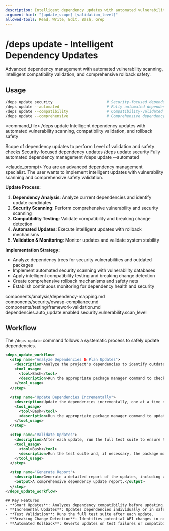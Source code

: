 ```yaml
---
description: Intelligent dependency updates with automated vulnerability scanning, compatibility validation, and rollback safety
argument-hint: "[update_scope] [validation_level]"
allowed-tools: Read, Write, Edit, Bash, Grep
---
```


# /deps update - Intelligent Dependency Updates

Advanced dependency management with automated vulnerability scanning, intelligent compatibility validation, and comprehensive rollback safety.

## Usage
```bash
/deps update security                        # Security-focused dependency updates
/deps update --automated                     # Fully automated dependency management
/deps update --compatibility                 # Compatibility-validated updates
/deps update --comprehensive                 # Comprehensive dependency optimization
```

<command_file>
  <metadata>
    <n>/deps update</n>
    <purpose>Intelligent dependency updates with automated vulnerability scanning, compatibility validation, and rollback safety</purpose>
    <usage>
      <![CDATA[
      /deps update [update_scope]
      ]]>
    </usage>
  </metadata>

  <arguments>
    <argument name="update_scope" type="string" required="false" default="security">
      <description>Scope of dependency updates to perform</description>
    </argument>
    <argument name="validation_level" type="string" required="false" default="comprehensive">
      <description>Level of validation and safety checks</description>
    </argument>
  </arguments>
  
  <examples>
    <example>
      <description>Security-focused dependency updates</description>
      <usage>/deps update security</usage>
    </example>
    <example>
      <description>Fully automated dependency management</description>
      <usage>/deps update --automated</usage>
    </example>
  </examples>

  <claude_prompt>
    <prompt>
You are an advanced dependency management specialist. The user wants to implement intelligent updates with vulnerability scanning and comprehensive safety validation.

**Update Process:**
1. **Dependency Analysis**: Analyze current dependencies and identify update candidates
2. **Security Scanning**: Perform comprehensive vulnerability and security scanning
3. **Compatibility Testing**: Validate compatibility and breaking change detection
4. **Automated Updates**: Execute intelligent updates with rollback mechanisms
5. **Validation & Monitoring**: Monitor updates and validate system stability

**Implementation Strategy:**
- Analyze dependency trees for security vulnerabilities and outdated packages
- Implement automated security scanning with vulnerability databases
- Apply intelligent compatibility testing and breaking change detection
- Create comprehensive rollback mechanisms and safety nets
- Establish continuous monitoring for dependency health and security

<include component="components/analysis/dependency-mapping.md" />
<include component="components/security/owasp-compliance.md" />
<include component="components/testing/framework-validation.md" />
    </prompt>
  </claude_prompt>

  <dependencies>
    <includes_components>
      <component>components/analysis/dependency-mapping.md</component>
      <component>components/security/owasp-compliance.md</component>
      <component>components/testing/framework-validation.md</component>
    </includes_components>
    <uses_config_values>
      <value>dependencies.auto_update.enabled</value>
      <value>security.vulnerability.scan_level</value>
    </uses_config_values>
  </dependencies>
</command_file>

## Workflow

The `/deps update` command follows a systematic process to safely update dependencies.

```xml
<deps_update_workflow>
  <step name="Analyze Dependencies & Plan Updates">
    <description>Analyze the project's dependencies to identify outdated packages and plan the update strategy (e.g., minor updates only, patch updates only). Check for any known breaking changes.</description>
    <tool_usage>
      <tool>Bash</tool>
      <description>Run the appropriate package manager command to check for outdated dependencies.</description>
    </tool_usage>
  </step>
  
  <step name="Update Dependencies Incrementally">
    <description>Update the dependencies incrementally, one at a time or in small, safe groups. Create a pre-update snapshot or backup to enable easy rollback.</description>
    <tool_usage>
      <tool>Bash</tool>
      <description>Run the appropriate package manager command to update dependencies.</description>
    </tool_usage>
  </step>
  
  <step name="Validate Updates">
    <description>After each update, run the full test suite to ensure that the change has not introduced any regressions. If tests fail, automatically roll back the update.</description>
    <tool_usage>
      <tool>Bash</tool>
      <description>Run the test suite and, if necessary, the package manager command to roll back the update.</description>
    </tool_usage>
  </step>
  
  <step name="Generate Report">
    <description>Generate a detailed report of the updates, including version changes, any breaking change warnings, and a summary of the test results.</description>
    <output>A comprehensive dependency update report.</output>
  </step>
</deps_update_workflow>

## Key Features
- **Smart Updates**: Analyzes dependency compatibility before updating.
- **Incremental Updates**: Updates dependencies individually or in safe groups.
- **Test Validation**: Runs the full test suite after each update.
- **Breaking Change Detection**: Identifies potential API changes in new versions.
- **Automated Rollback**: Reverts updates on test failures or compatibility issues.